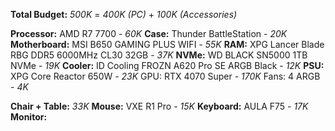 **Total Budget:** *500K* = *400K (PC)* + *100K (Accessories)*

**Processor:** AMD R7 7700 - *60K*
**Case:** Thunder BattleStation - *20K*
**Motherboard:** MSI B650 GAMING PLUS WIFI - *55K*
**RAM:** XPG Lancer Blade RBG DDR5 6000MHz CL30 32GB - *37K*
**NVMe:** WD BLACK SN5000 1TB NVMe - *19K*
**Cooler:** ID Cooling FROZN A620 Pro SE ARGB Black - *12K*
**PSU:** XPG Core Reactor 650W - *23K*
GPU: RTX 4070 Super - *170K*
Fans: 4 ARGB - *4K*

**Chair + Table:** *33K*
**Mouse:** VXE R1 Pro - *15K*
**Keyboard:** AULA F75 - *17K*
**Monitor:** 